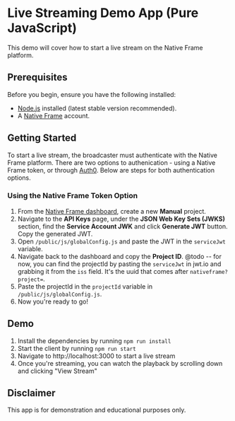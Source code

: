# Live Streaming Demo App (Pure JavaScript)

This demo will cover how to start a live stream on the Native Frame platform. 

## Prerequisites

Before you begin, ensure you have the following installed:

- [Node.js](https://nodejs.org/) installed (latest stable version recommended).
- A [Native Frame](https://dashboard.nativeframe.com) account.

## Getting Started

To start a live stream, the broadcaster must authenticate with the Native Frame platform. There are two options to authenication - using a Native Frame token, or through [Auth0](https://auth0.com/). Below are steps for both authentication options.

### Using the Native Frame Token Option

1. From the [Native Frame dashboard](https://dashboard.nativeframe.com), create a new **Manual** project.
2. Navigate to the **API Keys** page, under the **JSON Web Key Sets (JWKS)** section, find the **Service Account JWK** and click **Generate JWT** button. Copy the generated JWT.
3. Open `/public/js/globalConfig.js` and paste the JWT in the `serviceJwt` variable. 
4. Navigate back to the dashboard and copy the **Project ID**. @todo -- for now, you can find the projectId by pasting the `serviceJwt` in jwt.io and grabbing it from the `iss` field. It's the uuid that comes after `nativeframe?project=`.
5. Paste the projectId in the `projectId` variable in `/public/js/globalConfig.js`.
6. Now you're ready to go!

<!-- ### Using the Auth0 Option

First we need to configure this app to use Auth0.

1. Open `/client/public/js/globalConfig.js` and set the `authType` to `auth0`
1. Set `auth0.domain` and `auth0.clientId` to your Auth0 domain and Auth0 client ID found on in the Auth0 dashboard.

Next, it's time to configure the app in the Auth0 dashboard. The first step is to add a role to the Auth0 user you'll be using for this demo. 

1. Navigate to the User Management dashboard and select "Roles"
1. Create a new role with the name "broadcaster" and a description "Public broadcaster role"
1. Assign this role to the user you will be using for this demo

Now we have to configure the Auth0 app.

1. Navigate to "Applications" > "Applications" and select the app you will be using for this demo...
1. Navigate to "Actions" > "Flows" and select "Login"
1. Add a new "Action" and paste the following script

```js
const createVideoClaimBroadcaster = async (event, api) => {
	const res = await fetch(`${event.secrets.NativeFrameHost}/program/api/v1/projects/${event.secrets.NativeFrameProjectID}/streams?projectId=${event.secrets.NativeFrameProjectID}`, {
		"headers": {
			"authorization": `bearer ${event.secrets.NativeFrameJWT}`,
			"content-type": "application/json",
		},
		"body": `{"streamName":"${Date.now().toLocaleString()}","authKey":"some-secret","authType":"private","transcode":true}`,
		"method": "POST",
	});
	if (!res.ok) {
		api.access.deny("Unable to create stream:" + res.status + " " + event.secrets.NativeFrameHost + " " + event.secrets.NativeFrameProjectID)
		return
	}

	const stream = await res.json();
	const t = {
		data: {
			displayName: event.user.given_name,
			mirrors: [
				{
					clientEncoder: "SaaS",
					clientReferrer: event.secrets.NativeFrameProjectID,
					id: stream.id,
					kind: "pipe",
					streamKey: stream.id, // streamId
					streamName: "demo"
				}
			]
		},
		token: stream.id,
		scopes: event.authorization.roles,
		userId: event.user.user_id,
		expire: "2025-06-06T22:33:31.898626447Z" //TODO: get from event if we can
	};
	api.accessToken.setCustomClaim('@video/token', t);
}

const createViewerVideoClaim = (event, api) => {
	const t = {
		data: {
			displayName: event.user.given_name,
		},
		token: "todo",
		scopes: event.authorization.roles,
		userId: event.user.user_id,
		expire: "2025-06-06T22:33:31.898626447Z" //TODO: get from event if we can
	};
	api.accessToken.setCustomClaim('@video/token', t);
}

/**
* Handler that will be called during the execution of a PostLogin flow.
*
* @param {Event} event - Details about the user and the context in which they are logging in.
* @param {PostLoginAPI} api - Interface whose methods can be used to change the behavior of the login.
*/
exports.onExecutePostLogin = async (event, api) => {
	if (event.authorization) {
		api.accessToken.setCustomClaim("lively/roles", event.authorization.roles)
		if (event.authorization.roles.includes("broadcaster")) {
			await createVideoClaimBroadcaster(event, api)
			return;
		}
		createViewerVideoClaim(event, api)
	}
};


/**
* Handler that will be invoked when this action is resuming after an external redirect. If your
* onExecutePostLogin function does not perform a redirect, this function can be safely ignored.
*
* @param {Event} event - Details about the user and the context in which they are logging in.
* @param {PostLoginAPI} api - Interface whose methods can be used to change the behavior of the login.
*/
// exports.onContinuePostLogin = async (event, api) => {
// };
```

1. Next we need to set 3 secrets. Click "Add Secret" and enter the following
    1. `NativeFrameProjectID` - set this to your Native Frame projectId
    1. `NativeFrameHost` - set this to `https://dev2.devspace.lsea4.livelyvideo.tv`
    1. `NativeFrameJWT` - set this to a user account associated with a service account

### Obtain the NativeFrameJWT

1. Go to your project on the Native Frame dashboard. Note this must be a manual project.
1. Select "API Keys" and click "New JWK"
1. Add "Auth0 Service Account" as the JWK Alias and select "Service Account" as the "Role" and click "Create"
1. Next send a cURL with the following fields populated

```bash
curl 'https://dashboard.dev2.devspace.lsea4.livelyvideo.tv/dashboard/api/v1/organizations/test-org/projects/{YOUR_PROJECT_ID}/foundation-auth/auth/v1/jwt' \
  -H 'authorization: bearer {YOUR_NATIVE_FRAME_DASHBOARD_JWT}' \
  -H 'content-type: application/json' \
  --data-raw '{"kid":"{KID_OF_SERVICE_ACCOUNT_JWT}", "sub": "test-user"}'
  ```

5. Now copy the returned token and add this as the NativeFrameJWT secret in Auth0. -->

## Demo

1. Install the dependencies by running `npm run install`
1. Start the client by running `npm run start`
1. Navigate to http://localhost:3000 to start a live stream
1. Once you're streaming, you can watch the playback by scrolling down and clicking "View Stream"


## Disclaimer

This app is for demonstration and educational purposes only.